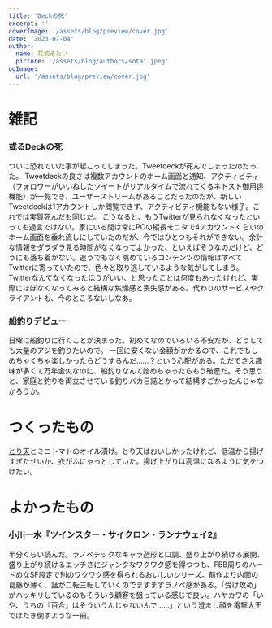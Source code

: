 ```yaml
---
title: 'Deckの死'
excerpt: ''
coverImage: '/assets/blog/preview/cover.jpg'
date: '2023-07-04'
author:
  name: 花初そたい
  picture: '/assets/blog/authors/sotai.jpeg'
ogImage:
  url: '/assets/blog/preview/cover.jpg'
---
```

# 雑記
### 或るDeckの死
ついに恐れていた事が起こってしまった。Tweetdeckが死んでしまったのだった。
Tweetdeckの良さは複数アカウントのホーム画面と通知、アクティビティ（フォロワーがいいねしたツイートがリアルタイムで流れてくるネトスト御用達機能）が一覧でき、ユーザーストリームがあることだったのだが、新しいTweetdeckは1アカウントしか閲覧できず、アクティビティ機能もない様子。これでは実質死んだも同じだ。
こうなると、もうTwitterが見られなくなったといっても過言ではない。家にいる間は常にPCの縦長モニタで4アカウントくらいのホーム画面を垂れ流しにしていたのだが、今ではひとつもそれができない。余計な情報をダラダラ見る時間がなくなってよかった、といえばそうなのだけど、どうにも落ち着かない。追うでもなく眺めているコンテンツの情報はすべてTwitterに寄っていたので、色々と取り逃しているような気がしてしまう。
Twitterなんてなくなったほうがいい、と思ったことは何度もあったけれど、実際にほぼなくなってみると結構な焦燥感と喪失感がある。代わりのサービスやクライアントも、今のところないしなあ。

### 船釣りデビュー
日曜に船釣りに行くことが決まった。初めてなのでいろいろ不安だが、どうしても大量のアジを釣りたいので。
一回に安くない金額がかかるので、これでもしめちゃくちゃ楽しかったらどうするんだ……？という心配がある。ただでさえ趣味が多くて万年金欠なのに、船釣りなんて始めちゃったらもう破産だ。そう思うと、家庭と釣りを両立させている釣りバカ日誌とかって結構すごかったんじゃなかろうか。

# つくったもの
[とり天](toyokeizai.net/articles/-/635144)とミニトマトのオイル漬け。とり天はおいしかったけれど、低温から揚げすぎたせいか、衣がふにゃっとしていた。揚げ上がりは高温になるように気をつけたい。

# よかったもの
### 小川一水『ツインスター・サイクロン・ランナウェイ2』
半分くらい読んだ。ラノベチックなキャラ造形と口調、盛り上がり続ける展開、盛り上がり続けるエッチさにジャンクなワクワク感を得つつも、FBB周りのハードめなSF設定で別のワクワク感を得られるおいしいシリーズ。前作より内面の葛藤が薄く、話が二転三転していくのでますますラノベ感がある。「受け攻め」がハッキリしているのもそういう顧客を狙っている感じで良い。ハヤカワの「いや、うちの『百合』はそういうんじゃないんで……」という澄まし顔を電撃大王ではたき倒すような一冊。